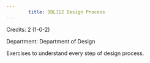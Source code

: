 ```yaml
---
        title: DDL112 Design Process
---
```

Credits: 2 (1-0-2)

Department: Department of Design

Exercises to understand every step of design process.